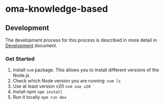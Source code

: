 # oma-knowledge-based

## Development

The development process for this process is described in more detail in
[Development](/DEVELOPMENT.md) document.

### Get Started
1. Install `nvm` package. This allows you to install different versions of the Node.js
2. Check which Node version you are running:
    `nvm ls`
3. Use at least version v20
    `nvm use v20`
4. Install npm
    `npm install`
5. Run it locally
    `npm run dev`

